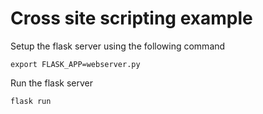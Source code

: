 # Cross site scripting example

Setup the flask server using the following command

```
export FLASK_APP=webserver.py
```

Run the flask server

```
flask run
```
